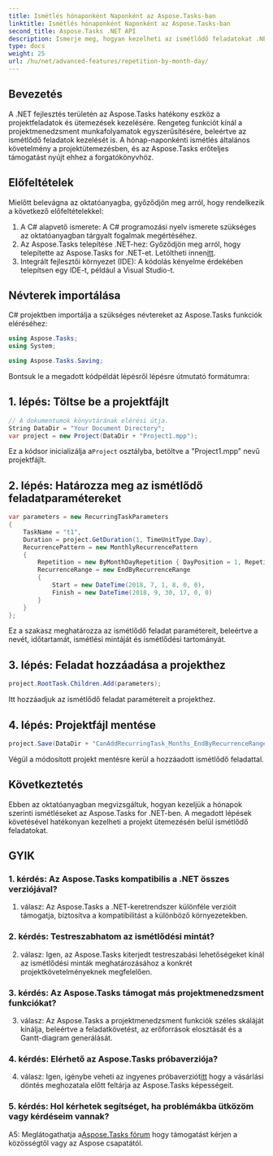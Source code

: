 ```yaml
---
title: Ismétlés hónaponként Naponként az Aspose.Tasks-ban
linktitle: Ismétlés hónaponként Naponként az Aspose.Tasks-ban
second_title: Aspose.Tasks .NET API
description: Ismerje meg, hogyan kezelheti az ismétlődő feladatokat .NET-projektekben az Aspose.Tasks segítségével. Útmutató lépésről lépésre az ismétlések kezeléséhez hónaponkénti naponként.
type: docs
weight: 25
url: /hu/net/advanced-features/repetition-by-month-day/
---
```

## Bevezetés

A .NET fejlesztés területén az Aspose.Tasks hatékony eszköz a projektfeladatok és ütemezések kezelésére. Rengeteg funkciót kínál a projektmenedzsment munkafolyamatok egyszerűsítésére, beleértve az ismétlődő feladatok kezelését is. A hónap-naponkénti ismétlés általános követelmény a projektütemezésben, és az Aspose.Tasks erőteljes támogatást nyújt ehhez a forgatókönyvhöz.

## Előfeltételek

Mielőtt belevágna az oktatóanyagba, győződjön meg arról, hogy rendelkezik a következő előfeltételekkel:

1. A C# alapvető ismerete: A C# programozási nyelv ismerete szükséges az oktatóanyagban tárgyalt fogalmak megértéséhez.
2. Az Aspose.Tasks telepítése .NET-hez: Győződjön meg arról, hogy telepítette az Aspose.Tasks for .NET-et. Letöltheti innen[itt](https://releases.aspose.com/tasks/net/).
3. Integrált fejlesztői környezet (IDE): A kódolás kényelme érdekében telepítsen egy IDE-t, például a Visual Studio-t.

## Névterek importálása

C# projektben importálja a szükséges névtereket az Aspose.Tasks funkciók eléréséhez:

```csharp
using Aspose.Tasks;
using System;

using Aspose.Tasks.Saving;

```

Bontsuk le a megadott kódpéldát lépésről lépésre útmutató formátumra:

## 1. lépés: Töltse be a projektfájlt

```csharp
// A dokumentumok könyvtárának elérési útja.
String DataDir = "Your Document Directory";
var project = new Project(DataDir + "Project1.mpp");
```

 Ez a kódsor inicializálja a`Project` osztályba, betöltve a "Project1.mpp" nevű projektfájlt.

## 2. lépés: Határozza meg az ismétlődő feladatparamétereket

```csharp
var parameters = new RecurringTaskParameters
{
    TaskName = "t1",
    Duration = project.GetDuration(1, TimeUnitType.Day),
    RecurrencePattern = new MonthlyRecurrencePattern
    {
        Repetition = new ByMonthDayRepetition { DayPosition = 1, RepetitionInterval = 2 },
        RecurrenceRange = new EndByRecurrenceRange
        {
            Start = new DateTime(2018, 7, 1, 8, 0, 0),
            Finish = new DateTime(2018, 9, 30, 17, 0, 0)
        }
    }
};
```

Ez a szakasz meghatározza az ismétlődő feladat paramétereit, beleértve a nevét, időtartamát, ismétlési mintáját és ismétlődési tartományát.

## 3. lépés: Feladat hozzáadása a projekthez

```csharp
project.RootTask.Children.Add(parameters);
```

Itt hozzáadjuk az ismétlődő feladat paramétereit a projekthez.

## 4. lépés: Projektfájl mentése

```csharp
project.Save(DataDir + "CanAddRecurringTask_Months_EndByRecurrenceRange_Test_out.mpp", SaveFileFormat.Mpp);
```

Végül a módosított projekt mentésre kerül a hozzáadott ismétlődő feladattal.

## Következtetés

Ebben az oktatóanyagban megvizsgáltuk, hogyan kezeljük a hónapok szerinti ismétléseket az Aspose.Tasks for .NET-ben. A megadott lépések követésével hatékonyan kezelheti a projekt ütemezésén belül ismétlődő feladatokat.

## GYIK

### 1. kérdés: Az Aspose.Tasks kompatibilis a .NET összes verziójával?

1. válasz: Az Aspose.Tasks a .NET-keretrendszer különféle verzióit támogatja, biztosítva a kompatibilitást a különböző környezetekben.

### 2. kérdés: Testreszabhatom az ismétlődési mintát?

2. válasz: Igen, az Aspose.Tasks kiterjedt testreszabási lehetőségeket kínál az ismétlődési minták meghatározásához a konkrét projektkövetelményeknek megfelelően.

### 3. kérdés: Az Aspose.Tasks támogat más projektmenedzsment funkciókat?

3. válasz: Az Aspose.Tasks a projektmenedzsment funkciók széles skáláját kínálja, beleértve a feladatkövetést, az erőforrások elosztását és a Gantt-diagram generálását.

### 4. kérdés: Elérhető az Aspose.Tasks próbaverziója?

 4. válasz: Igen, igénybe veheti az ingyenes próbaverziót[itt](https://releases.aspose.com/) hogy a vásárlási döntés meghozatala előtt feltárja az Aspose.Tasks képességeit.

### 5. kérdés: Hol kérhetek segítséget, ha problémákba ütközöm vagy kérdéseim vannak?

 A5: Meglátogathatja a[Aspose.Tasks fórum](https://forum.aspose.com/c/tasks/15) hogy támogatást kérjen a közösségtől vagy az Aspose csapatától.